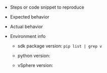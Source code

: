 - Steps or code snippet to reproduce

- Expected behavior

- Actual behavior

- Environment info

    - sdk package version: ```pip list | grep v```
    
    - python version:
    
    - vSphere version:

